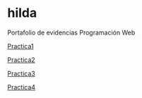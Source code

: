 # hilda
Portafolio de evidencias Programación Web 


<a href="practica1Matriz-de-estilos.html">Practica1</a>

<a href="https://www.dropbox.com/s/0qlgogwfyi7jvqx/Curriculum%20Vitae.pdf?dl=0">Practica2</a>

<a href="practica3HorarioAlumno.html">Practica3</a>

<a href="https://www.dropbox.com/s/bnn9dsn0ntti8br/Curriculum%20Vitaecss.pdf?dl=0">Practica4</a>


